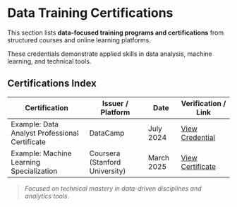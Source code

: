 # Data Training Certifications

This section lists **data-focused training programs and certifications** from structured courses and online learning platforms.  

These credentials demonstrate applied skills in data analysis, machine learning, and technical tools.

## Certifications Index

| Certification | Issuer / Platform | Date | Verification / Link |
|----------------|-------------------|------|----------------------|
| Example: Data Analyst Professional Certificate | DataCamp | July 2024 | [View Credential](https://www.datacamp.com/credential-link) |
| Example: Machine Learning Specialization | Coursera (Stanford University) | March 2025 | [View Certificate](https://coursera.org/verify/1234ABC) |

> _Focused on technical mastery in data-driven disciplines and analytics tools._
